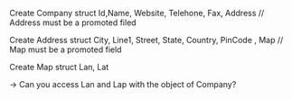 Create Company struct
Id,Name, Website, Telehone, Fax, Address    // Address must be a promoted filed

Create Address struct 
City, Line1, Street, State, Country, PinCode , Map // Map must be a promoted field

Create Map struct
Lan, Lat

-> Can you access Lan and Lap with the object of Company?


